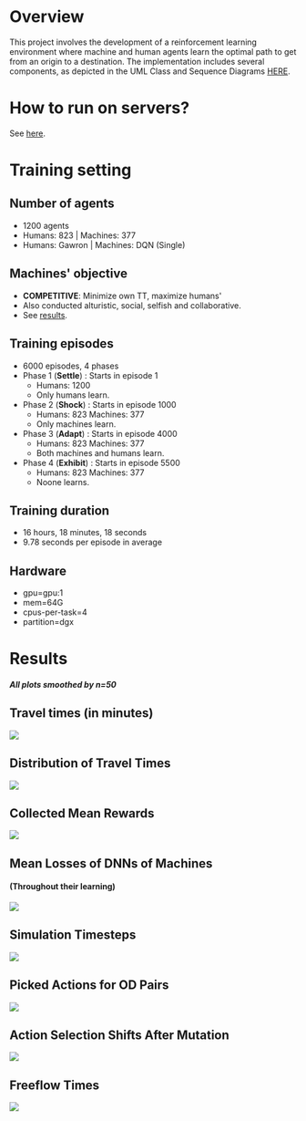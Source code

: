# Overview

This project involves the development of a reinforcement learning environment where machine and human agents learn the optimal path to get from an origin to a destination.
The implementation includes several components, as depicted in the UML Class and Sequence Diagrams [HERE](https://miro.com/app/board/uXjVN4vGqSI=/?share_link_id=316593087566).

# How to run on servers?

See [here](server_scripts/how_to.md).

# Training setting

## Number of agents
- 1200 agents
- Humans: 823 | Machines: 377 
- Humans: Gawron | Machines: DQN (Single)
## Machines' objective
- **COMPETITIVE**: Minimize own TT, maximize humans'
- Also conducted alturistic, social, selfish and collaborative.
- See [results](results).
## Training episodes
- 6000 episodes, 4 phases
- Phase 1 (**Settle**) : Starts in episode 1
    - Humans: 1200
    - Only humans learn.
- Phase 2 (**Shock**) : Starts in episode 1000
    - Humans: 823  Machines: 377 
    - Only machines learn.
- Phase 3 (**Adapt**) : Starts in episode 4000
    - Humans: 823  Machines: 377
    - Both machines and humans learn.
- Phase 4 (**Exhibit**) : Starts in episode 5500
    - Humans: 823  Machines: 377
    - Noone learns.
## Training duration
- 16 hours, 18 minutes, 18 seconds 
- 9.78 seconds per episode in average
## Hardware
 - gpu=gpu:1
 - mem=64G
 - cpus-per-task=4
 - partition=dgx

# Results
#### *All plots smoothed by n=50*

## Travel times (in minutes)
![](readme_plots/travel_times.png)


## Distribution of Travel Times
![](readme_plots/tt_dist.png)


## Collected Mean Rewards
![](readme_plots/rewards.png)


## Mean Losses of DNNs of Machines 
#### (Throughout their learning)
![](readme_plots/losses.png)


## Simulation Timesteps
![](readme_plots/simulation_length.png)


## Picked Actions for OD Pairs
![](readme_plots/actions.png)


## Action Selection Shifts After Mutation
![](readme_plots/actions_shifts.png)


## Freeflow Times
![](readme_plots/ff_travel_time.png)